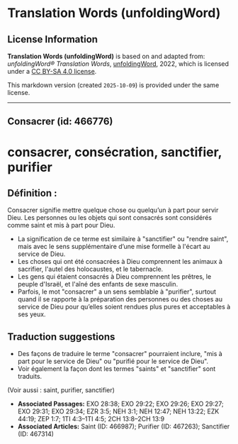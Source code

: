 # Translation Words (unfoldingWord)

## License Information

**Translation Words (unfoldingWord)** is based on and adapted from: _unfoldingWord® Translation Words_, [unfoldingWord](https://unfoldingword.org/utw), 2022, which is licensed under a [CC BY-SA 4.0 license](https://creativecommons.org/licenses/by-sa/4.0/legalcode.en).

This markdown version (created `2025-10-09`) is provided under the same license.



--------------------------------

## Consacrer (id: 466776)

consacrer, consécration, sanctifier, purifier
=============================================

Définition :
------------

Consacrer signifie mettre quelque chose ou quelqu’un à part pour servir Dieu. Les personnes ou les objets qui sont consacrés sont considérés comme saint et mis à part pour Dieu.

* La signification de ce terme est similaire à "sanctifier" ou "rendre saint", mais avec le sens supplémentaire d’une mise formelle à l'écart au service de Dieu.
* Les choses qui ont été consacrées à Dieu comprennent les animaux à sacrifier, l'autel des holocaustes, et le tabernacle.
* Les gens qui étaient consacrés à Dieu comprennent les prêtres, le peuple d'Israël, et l'aîné des enfants de sexe masculin.
* Parfois, le mot "consacrer" a un sens semblable à "purifier", surtout quand il se rapporte à la préparation des personnes ou des choses au service de Dieu pour qu’elles soient rendues plus pures et acceptables à ses yeux.

Traduction suggestions
----------------------

* Des façons de traduire le terme "consacrer" pourraient inclure, "mis à part pour le service de Dieu" ou "purifié pour le service de Dieu".
* Voir également la façon dont les termes "saints" et "sanctifier" sont traduits.

(Voir aussi : saint, purifier, sanctifier)

* **Associated Passages:** EXO 28:38; EXO 29:22; EXO 29:26; EXO 29:27; EXO 29:31; EXO 29:34; EZR 3:5; NEH 3:1; NEH 12:47; NEH 13:22; EZK 44:19; ZEP 1:7; 1TI 4:3–1TI 4:5; 2CH 13:8–2CH 13:9
* **Associated Articles:** Saint (ID: 466987); Purifier (ID: 467263); Sanctifier (ID: 467314)

